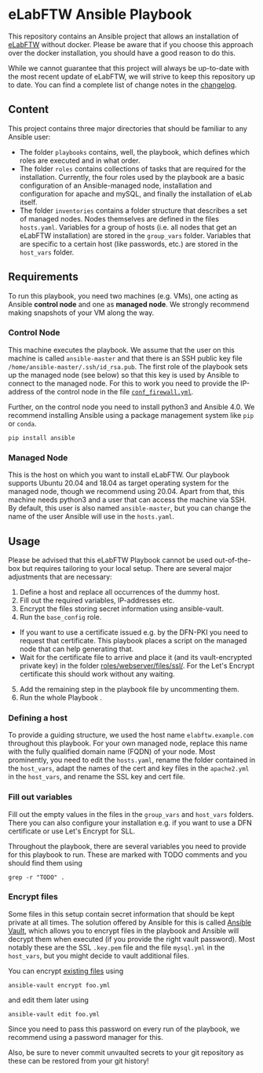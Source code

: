 # eLabFTW Ansible Playbook

This repository contains an Ansible project that allows an installation of [eLabFTW](https://github.com/elabftw/elabftw) without docker.
Please be aware that if you choose this approach over the docker installation, you should have a good reason to do this.

While we cannot guarantee that this project will always be up-to-date with the most recent update of eLabFTW, we will strive to keep this repository up to date.
You can find a complete list of change notes in the [changelog](CHANGELOG.md).

## Content
This project contains three major directories that should be familiar to any Ansible user:

- The folder `playbooks` contains, well, the playbook, which defines which roles are executed and in what order.
- The folder `roles` contains collections of tasks that are required for the installation. Currently, the four roles used by the playbook are a basic configuration of an Ansible-managed node, installation and configuration for apache and mySQL, and finally the installation of eLab itself.
- The folder `inventories` contains a folder structure that describes a set of managed nodes. Nodes themselves are defined in the files `hosts.yaml`. Variables for a group of hosts (i.e. all nodes that get an eLabFTW installation) are stored in the `group_vars` folder. Variables that are specific to a certain host (like passwords, etc.) are stored in the `host_vars` folder.


## Requirements

To run this playbook, you need two machines (e.g. VMs), one acting as Ansible **control node** and one as **managed node**.
We strongly recommend making snapshots of your VM along the way.

### Control Node
This machine executes the playbook. We assume that the user on this machine is called `ansible-master` and that there is an SSH public key file `/home/ansible-master/.ssh/id_rsa.pub`.
The first role of the playbook sets up the managed node (see below) so that this key is used by Ansible to connect to the managed node.
For this to work you need to provide the IP-address of the control node in the file [`conf_firewall.yml`](roles/base_config/tasks/conf_firewall.yml).

Further, on the control node you need to install python3 and Ansible 4.0.
We recommend installing Ansible using a package management system like `pip` or `conda`.

    pip install ansible

### Managed Node
This is the host on which you want to install eLabFTW.
Our playbook supports Ubuntu 20.04 and 18.04 as target operating system for the managed node, though we recommend using 20.04.
Apart from that, this machine needs python3 and a user that can access the machine via SSH.
By default, this user is also named `ansible-master`, but you can change the name of the user Ansible will use in the `hosts.yaml`.


## Usage

Please be advised that this eLabFTW Playbook cannot be used out-of-the-box but requires tailoring to your local setup.
There are several major adjustments that are necessary:

1. Define a host and replace all occurrences of the dummy host.
2. Fill out the required variables, IP-addresses etc.
3. Encrypt the files storing secret information using ansible-vault.
4. Run the `base_config` role.
  - If you want to use a certificate issued e.g. by the DFN-PKI you need to request that certificate.
    This playbook places a script on the managed node that can help generating that.
  - Wait for the certificate file to arrive and place it (and its vault-encrypted private key) in the folder [roles/webserver/files/ssl/](roles/webserver/files/ssl/).
    For the Let's Encrypt certificate this should work without any waiting.
5. Add the remaining step in the playbook file by uncommenting them.
6. Run the whole Playbook .

### Defining a host
To provide a guiding structure, we used the host name `elabftw.example.com` throughout this playbook.
For your own managed node, replace this name with the fully qualified domain name (FQDN) of your node.
Most prominently, you need to edit the `hosts.yaml`, rename the folder contained in the `host_vars`, adapt the names of the cert and key files in the `apache2.yml` in the `host_vars`, and rename the SSL key and cert file.

### Fill out variables
Fill out the empty values in the files in the `group_vars` and `host_vars` folders.
There you can also configure your installation e.g. if you want to use a DFN certificate or use Let's Encrypt for SLL.

Throughout the playbook, there are several variables you need to provide for this playbook to run.
These are marked with TODO comments and you should find them using

    grep -r "TODO" .


### Encrypt files
Some files in this setup contain secret information that should be kept private at all times.
The solution offered by Ansible for this is called [Ansible Vault](https://docs.ansible.com/ansible/latest/user_guide/vault.html), which allows you to encrypt files in the playbook and Ansible will decrypt them when executed (if you provide the right vault password).
Most notably these are the SSL `.key.pem` file and the file `mysql.yml` in the `host_vars`, but you might decide to vault additional files.

You can encrypt [existing files](https://docs.ansible.com/ansible/latest/user_guide/vault.html#encrypting-existing-files) using
```
ansible-vault encrypt foo.yml
```
and edit them later using
```
ansible-vault edit foo.yml
```

Since you need to pass this password on every run of the playbook, we recommend using a password manager for this.

Also, be sure to never commit unvaulted secrets to your git repository as these can be restored from your git history!


